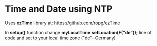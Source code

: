 <h1>Time and Date using NTP</h1>

Uses <b>ezTime</b> library at: https://github.com/ropg/ezTime

In <b>setup()</b> function change <b>myLocalTime.setLocation(F("de"));</b> line of code and set to your local time zone ("de"- Germany)
